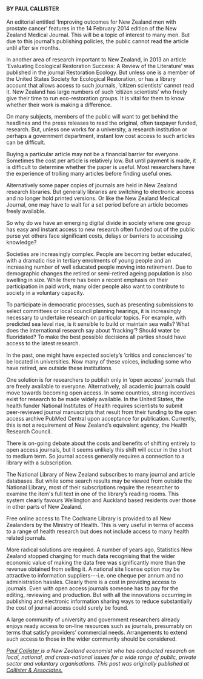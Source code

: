 <html><body><h4>BY PAUL CALLISTER</h4>

An editorial entitled ‘Improving outcomes for New Zealand men with prostate cancer’ features in the 14 February 2014 edition of the New Zealand Medical Journal. This will be a topic of interest to many men. But due to this journal’s publishing policies, the public cannot read the article until after six months.



In another area of research important to New Zealand, in 2013 an article ‘Evaluating Ecological Restoration Success: A Review of the Literature’ was published in the journal Restoration Ecology. But unless one is a member of the United States Society for Ecological Restoration, or has a library account that allows access to such journals, ‘citizen scientists’ cannot read it. New Zealand has large numbers of such ‘citizen scientists’ who freely give their time to run eco-restoration groups. It is vital for them to know whether their work is making a difference.



On many subjects, members of the public will want to get behind the headlines and the press releases to read the original, often taxpayer funded, research. But, unless one works for a university, a research institution or perhaps a government department, instant low cost access to such articles can be difficult.



Buying a particular article may not be a financial barrier for everyone. Sometimes the cost per article is relatively low. But until payment is made, it is difficult to determine whether the paper is useful. Most researchers have the experience of trolling many articles before finding useful ones.



Alternatively some paper copies of journals are held in New Zealand research libraries. But generally libraries are switching to electronic access and no longer hold printed versions. Or like the New Zealand Medical Journal, one may have to wait for a set period before an article becomes freely available.



So why do we have an emerging digital divide in society where one group has easy and instant access to new research often funded out of the public purse yet others face significant costs, delays or barriers to accessing knowledge?



Societies are increasingly complex. People are becoming better educated, with a dramatic rise in tertiary enrolments of young people and an increasing number of well educated people moving into retirement. Due to demographic changes the retired or semi-retired ageing population is also swelling in size. While there has been a recent emphasis on their participation in paid work, many older people also want to contribute to society in a voluntary capacity.



To participate in democratic processes, such as presenting submissions to select committees or local council planning hearings, it is increasingly necessary to undertake research on particular topics. For example, with predicted sea level rise, is it sensible to build or maintain sea walls? What does the international research say about ‘fracking’? Should water be fluoridated? To make the best possible decisions all parties should have access to the latest research.



In the past, one might have expected society’s ‘critics and consciences’ to be located in universities. Now many of these voices, including some who have retired, are outside these institutions.



One solution is for researchers to publish only in ‘open access’ journals that are freely available to everyone. Alternatively, all academic journals could move towards becoming open access. In some countries, strong incentives exist for research to be made widely available. In the United States, the health funder National Institutes of Health requires scientists to submit peer-reviewed journal manuscripts that result from their funding to the open access archive PubMed Central upon acceptance for publication. Currently, this is not a requirement of New Zealand’s equivalent agency, the Health Research Council.



There is on-going debate about the costs and benefits of shifting entirely to open access journals, but it seems unlikely this shift will occur in the short to medium term. So journal access generally requires a connection to a library with a subscription.



The National Library of New Zealand subscribes to many journal and article databases. But while some search results may be viewed from outside the National Library, most of their subscriptions require the researcher to examine the item's full text in one of the library’s reading rooms. This system clearly favours Wellington and Auckland based residents over those in other parts of New Zealand.



Free online access to The Cochrane Library is provided to all New Zealanders by the Ministry of Health. This is very useful in terms of access to a range of health research but does not include access to many health related journals.



More radical solutions are required. A number of years ago, Statistics New Zealand stopped charging for much data recognising that the wider economic value of making the data free was significantly more than the revenue obtained from selling it. A national site license option may be attractive to information suppliers---i.e. one cheque per annum and no administration hassles. Clearly there is a cost in providing access to journals. Even with open access journals someone has to pay for the editing, reviewing and production. But with all the innovations occurring in publishing and electronic information sharing ways to reduce substantially the cost of journal access could surely be found.



A large community of university and government researchers already enjoys ready access to on-line resources such as journals, presumably on terms that satisfy providers’ commercial needs. Arrangements to extend such access to those in the wider community should be considered.

<p class="western" style="margin-top: 0cm; line-height: ﾖ%;"><em><a href="http://www.callister.co.nz/index.htm" target="_blank">Paul Callister </a>is a New Zealand economist who has conducted research on local, national, and cross-national issues for a wide range of public, private sector and voluntary organisations. This post was originally published at <a href="http://www.callister.co.nz/papers.htm" target="_blank">Callister &amp; Associates. </a></em></p></body></html>